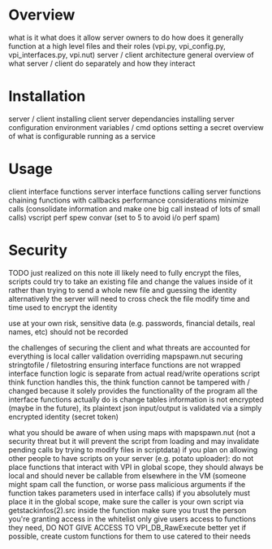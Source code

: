 # Overview
what is it
what does it allow server owners to do
how does it generally function at a high level
  files and their roles (vpi.py, vpi_config.py, vpi_interfaces.py, vpi.nut)
  server / client architecture
  general overview of what server / client do separately and how they interact

# Installation
server / client
installing client
server dependancies
installing server
configuration
  environment variables / cmd options
  setting a secret
  overview of what is configurable
  running as a service

# Usage
client interface functions
server interface functions
calling server functions
chaining functions with callbacks
performance considerations
  minimize calls (consolidate information and make one big call instead of lots of small calls)
  vscript perf spew convar (set to 5 to avoid i/o perf spam)

# Security
  TODO just realized on this note ill likely need to fully encrypt the files, scripts could try to take an existing file and change the values inside of it
  rather than trying to send a whole new file and guessing the identity
  alternatively the server will need to cross check the file modify time and time used to encrypt the identity

use at your own risk, sensitive data (e.g. passwords, financial details, real names, etc) should not be recorded

the challenges of securing the client and what threats are accounted for
everything is local
caller validation
overriding mapspawn.nut
securing stringtofile / filetostring
ensuring interface functions are not wrapped
interface function logic is separate from actual read/write operations
  script think function handles this, the think function cannot be tampered with / changed because it solely provides the functionality of the program
  all the interface functions actually do is change tables
information is not encrypted (maybe in the future), its plaintext json
input/output is validated via a simply encrypted identity (secret token)

what you should be aware of when using
  maps with mapspawn.nut (not a security threat but it will prevent the script from loading and may invalidate pending calls by trying to modify files in scriptdata)
  if you plan on allowing other people to have scripts on your server (e.g. potato uploader):
    do not place functions that interact with VPI in global scope, they should always be local and should never be callable from elsewhere in the VM
      (someone might spam call the function, or worse pass malicious arguments if the function takes parameters used in interface calls)
      if you absolutely must place it in the global scope, make sure the caller is your own script via getstackinfos(2).src inside the function
    make sure you trust the person you're granting access in the whitelist
    only give users access to functions they need, DO NOT GIVE ACCESS TO VPI_DB_RawExecute
      better yet if possible, create custom functions for them to use catered to their needs
